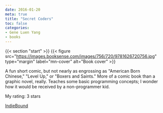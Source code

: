 ```yaml
---
date: 2016-01-20
meta: true
title: "Secret Coders"
toc: false
categories:
- Gene Luen Yang
- books
---
```


{{< section "start" >}}
{{< figure src="https://images.booksense.com/images/756/720/9781626720756.jpg" type="margin" label="mn-cover" alt="Book cover" >}}

A fun short comic, but not nearly as engrossing as "American Born Chinese," "Level Up," or "Boxers and Saints." More of a comic book than a graphic novel, really. Teaches some basic programming concepts; I wonder how it would be received by a non-programmer kid.

My rating: 3 stars  

[IndieBound](https://www.indiebound.org/book/9781626720756)
